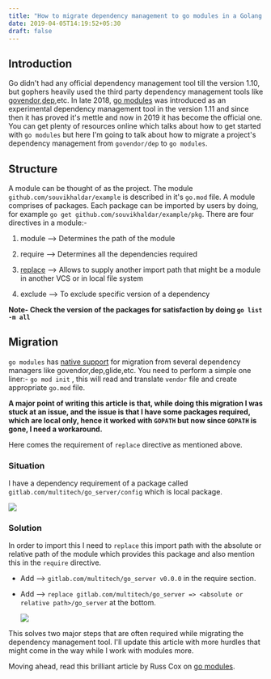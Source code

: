 ```yaml
---
title: "How to migrate dependency management to go modules in a Golang project"
date: 2019-04-05T14:19:52+05:30
draft: false
---
```

## Introduction
Go didn't had any official dependency management tool till the version 1.10, but gophers heavily used the third party dependency management tools like [govendor](https://github.com/kardianos/govendor),[dep](https://github.com/golang/dep),etc. In late 2018, [go modules](https://github.com/golang/go/wiki/Modules) was introduced as an experimental dependency management tool in the version 1.11 and since then it has proved it's mettle and now in 2019 it has become the official one. 
You can get plenty of resources online which talks about how to get started with `go modules` but here I'm going to talk about how to migrate a project's dependency management from `govendor/dep` to `go modules`.

## Structure
A module can be thought of as the project. The module `github.com/souvikhaldar/example` is described in it's `go.mod` file. A module comprises of packages. Each package can be imported by users by doing, for example `go get github.com/souvikhaldar/example/pkg`. There are four directives in a module:-

1) module --> Determines the path of the module 
   
2) require --> Determines all the dependencies required 
   
3) [replace](https://github.com/golang/go/wiki/Modules#when-should-i-use-the-replace-directive) --> Allows to supply another import path that might be a module in another VCS or in local file system  
   
4) exclude --> To exclude specific version of a dependency

**Note- Check the version of the packages for satisfaction  by doing `go list -m all`**

## Migration
`go modules` has [native support](https://github.com/golang/go/wiki/Modules#automatic-migration-from-prior-dependency-managers) for migration from several dependency managers like govendor,dep,glide,etc. You need to perform a simple one liner:- 
`go mod init` , this will read and translate `vendor` file and create appropriate `go.mod` file.

**A major point of writing this article is that, while doing this migration I was stuck at an issue, and the issue is that I have some packages required, which are local only, hence it worked with `GOPATH` but now since `GOPATH` is gone, I need a workaround.**

Here comes the requirement of `replace` directive as mentioned above.

### Situation 
I have a dependency requirement of a package called `gitlab.com/multitech/go_server/config` which is local package.

![](/images/2019-04-19-13-21-31.png)

### Solution
In order to import this I need to `replace` this import path with the absolute or relative path of the module which provides this package and also mention this in the `require` directive.

* Add --> `gitlab.com/multitech/go_server v0.0.0` in the require section.

* Add --> `replace gitlab.com/multitech/go_server => <absolute or relative path>/go_server` at the bottom.
  
  ![](/images/2019-04-21-13-09-18.png)

This solves two major steps that are often required while migrating the dependency management tool. I'll update this article with more hurdles that might come in the way while I work with modules more.

Moving ahead, read this brilliant article by Russ Cox on [go modules](https://research.swtch.com/vgo-module).


